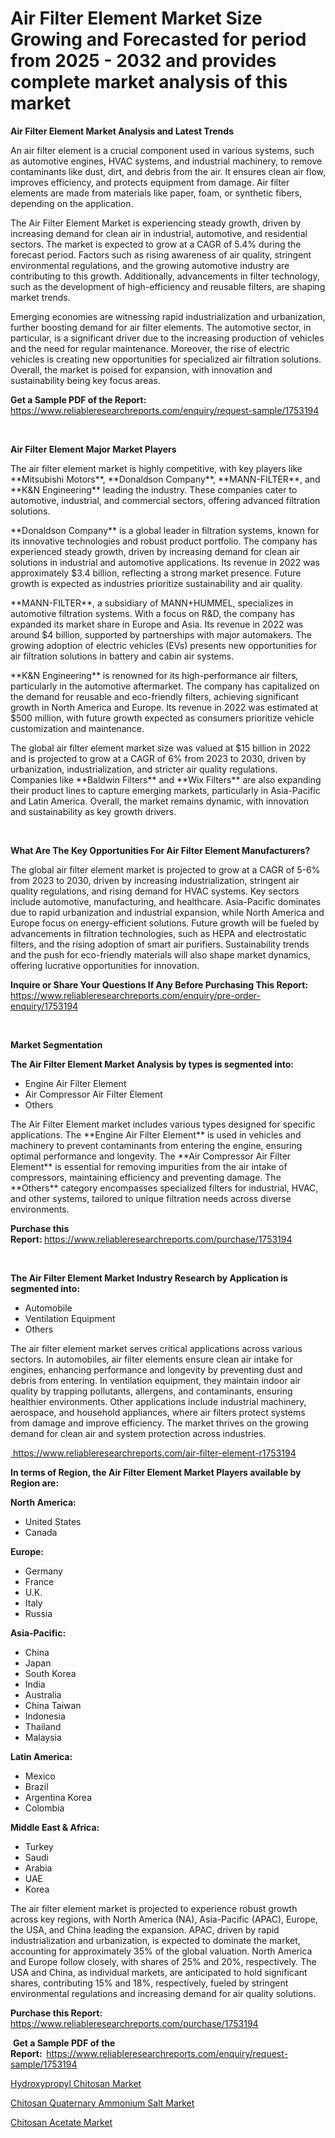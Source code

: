 <p><h1>Air Filter Element Market Size Growing and Forecasted for period from 2025 - 2032 and provides complete market analysis of this market</h1></p><p><strong>Air Filter Element Market Analysis and Latest Trends</strong></p>
<p><p>An air filter element is a crucial component used in various systems, such as automotive engines, HVAC systems, and industrial machinery, to remove contaminants like dust, dirt, and debris from the air. It ensures clean air flow, improves efficiency, and protects equipment from damage. Air filter elements are made from materials like paper, foam, or synthetic fibers, depending on the application.</p><p>The Air Filter Element Market is experiencing steady growth, driven by increasing demand for clean air in industrial, automotive, and residential sectors. The market is expected to grow at a CAGR of 5.4% during the forecast period. Factors such as rising awareness of air quality, stringent environmental regulations, and the growing automotive industry are contributing to this growth. Additionally, advancements in filter technology, such as the development of high-efficiency and reusable filters, are shaping market trends.</p><p>Emerging economies are witnessing rapid industrialization and urbanization, further boosting demand for air filter elements. The automotive sector, in particular, is a significant driver due to the increasing production of vehicles and the need for regular maintenance. Moreover, the rise of electric vehicles is creating new opportunities for specialized air filtration solutions. Overall, the market is poised for expansion, with innovation and sustainability being key focus areas.</p></p>
<p><strong>Get a Sample PDF of the Report:&nbsp;</strong> <a href="https://www.reliableresearchreports.com/enquiry/request-sample/1753194?utm_campaign=117&utm_medium=2&utm_source=Github&utm_content=ia&utm_term=26012025&utm_id=air-filter-element">https://www.reliableresearchreports.com/enquiry/request-sample/1753194</a></p>
<p>&nbsp;</p>
<p><strong>Air Filter Element Major Market Players</strong></p>
<p><p>The air filter element market is highly competitive, with key players like **Mitsubishi Motors**, **Donaldson Company**, **MANN-FILTER**, and **K&N Engineering** leading the industry. These companies cater to automotive, industrial, and commercial sectors, offering advanced filtration solutions.</p><p>**Donaldson Company** is a global leader in filtration systems, known for its innovative technologies and robust product portfolio. The company has experienced steady growth, driven by increasing demand for clean air solutions in industrial and automotive applications. Its revenue in 2022 was approximately $3.4 billion, reflecting a strong market presence. Future growth is expected as industries prioritize sustainability and air quality.</p><p>**MANN-FILTER**, a subsidiary of MANN+HUMMEL, specializes in automotive filtration systems. With a focus on R&D, the company has expanded its market share in Europe and Asia. Its revenue in 2022 was around $4 billion, supported by partnerships with major automakers. The growing adoption of electric vehicles (EVs) presents new opportunities for air filtration solutions in battery and cabin air systems.</p><p>**K&N Engineering** is renowned for its high-performance air filters, particularly in the automotive aftermarket. The company has capitalized on the demand for reusable and eco-friendly filters, achieving significant growth in North America and Europe. Its revenue in 2022 was estimated at $500 million, with future growth expected as consumers prioritize vehicle customization and maintenance.</p><p>The global air filter element market size was valued at $15 billion in 2022 and is projected to grow at a CAGR of 6% from 2023 to 2030, driven by urbanization, industrialization, and stricter air quality regulations. Companies like **Baldwin Filters** and **Wix Filters** are also expanding their product lines to capture emerging markets, particularly in Asia-Pacific and Latin America. Overall, the market remains dynamic, with innovation and sustainability as key growth drivers.</p></p>
<p>&nbsp;</p>
<p><strong>What Are The Key Opportunities For Air Filter Element Manufacturers?</strong></p>
<p><p>The global air filter element market is projected to grow at a CAGR of 5-6% from 2023 to 2030, driven by increasing industrialization, stringent air quality regulations, and rising demand for HVAC systems. Key sectors include automotive, manufacturing, and healthcare. Asia-Pacific dominates due to rapid urbanization and industrial expansion, while North America and Europe focus on energy-efficient solutions. Future growth will be fueled by advancements in filtration technologies, such as HEPA and electrostatic filters, and the rising adoption of smart air purifiers. Sustainability trends and the push for eco-friendly materials will also shape market dynamics, offering lucrative opportunities for innovation.</p></p>
<p><strong>Inquire or Share Your Questions If Any Before Purchasing This Report:</strong> <a href="https://www.reliableresearchreports.com/enquiry/pre-order-enquiry/1753194?utm_campaign=117&utm_medium=2&utm_source=Github&utm_content=ia&utm_term=26012025&utm_id=air-filter-element">https://www.reliableresearchreports.com/enquiry/pre-order-enquiry/1753194</a></p>
<p>&nbsp;</p>
<p><strong>Market Segmentation</strong></p>
<p><strong>The Air Filter Element Market Analysis by types is segmented into:</strong></p>
<p><ul><li>Engine Air Filter Element</li><li>Air Compressor Air Filter Element</li><li>Others</li></ul></p>
<p><p>The Air Filter Element market includes various types designed for specific applications. The **Engine Air Filter Element** is used in vehicles and machinery to prevent contaminants from entering the engine, ensuring optimal performance and longevity. The **Air Compressor Air Filter Element** is essential for removing impurities from the air intake of compressors, maintaining efficiency and preventing damage. The **Others** category encompasses specialized filters for industrial, HVAC, and other systems, tailored to unique filtration needs across diverse environments.</p></p>
<p><strong>Purchase this Report:&nbsp;</strong><a href="https://www.reliableresearchreports.com/purchase/1753194?utm_campaign=117&utm_medium=2&utm_source=Github&utm_content=ia&utm_term=26012025&utm_id=air-filter-element">https://www.reliableresearchreports.com/purchase/1753194</a></p>
<p>&nbsp;</p>
<p><strong>The Air Filter Element Market Industry Research by Application is segmented into:</strong></p>
<p><ul><li>Automobile</li><li>Ventilation Equipment</li><li>Others</li></ul></p>
<p><p>The air filter element market serves critical applications across various sectors. In automobiles, air filter elements ensure clean air intake for engines, enhancing performance and longevity by preventing dust and debris from entering. In ventilation equipment, they maintain indoor air quality by trapping pollutants, allergens, and contaminants, ensuring healthier environments. Other applications include industrial machinery, aerospace, and household appliances, where air filters protect systems from damage and improve efficiency. The market thrives on the growing demand for clean air and system protection across industries.</p></p>
<p><a href="https://www.reliableresearchreports.com/air-filter-element-r1753194?utm_campaign=117&utm_medium=2&utm_source=Github&utm_content=ia&utm_term=26012025&utm_id=air-filter-element">&nbsp;https://www.reliableresearchreports.com/air-filter-element-r1753194</a></p>
<p><strong>In terms of Region, the Air Filter Element Market Players available by Region are:</strong></p>
<p>
    <p> <strong> North America: </strong>
        <ul>
            <li>United States</li>
            <li>Canada</li>
        </ul>
        </p> 
    <p> <strong> Europe: </strong>
        <ul>
            <li>Germany</li>
            <li>France</li>
            <li>U.K.</li>
            <li>Italy</li>
            <li>Russia</li>
        </ul>
        </p> 
    <p> <strong> Asia-Pacific: </strong>
        <ul>
            <li>China</li>
            <li>Japan</li>
            <li>South Korea</li>
            <li>India</li>
            <li>Australia</li>
            <li>China Taiwan</li>
            <li>Indonesia</li>
            <li>Thailand</li>
            <li>Malaysia</li>
        </ul>
        </p> 
    <p> <strong> Latin America: </strong>
        <ul>
            <li>Mexico</li>
            <li>Brazil</li>
            <li>Argentina Korea</li>
            <li>Colombia</li>
        </ul>
        </p> 
    <p> <strong> Middle East & Africa: </strong>
        <ul>
            <li>Turkey</li>
            <li>Saudi</li>
            <li>Arabia</li>
            <li>UAE</li>
            <li>Korea</li>
        </ul>
    </p>
    </p>
<p><p>The air filter element market is projected to experience robust growth across key regions, with North America (NA), Asia-Pacific (APAC), Europe, the USA, and China leading the expansion. APAC, driven by rapid industrialization and urbanization, is expected to dominate the market, accounting for approximately 35% of the global valuation. North America and Europe follow closely, with shares of 25% and 20%, respectively. The USA and China, as individual markets, are anticipated to hold significant shares, contributing 15% and 18%, respectively, fueled by stringent environmental regulations and increasing demand for air quality solutions.</p></p>
<p><strong>Purchase this Report: </strong><a href="https://www.reliableresearchreports.com/purchase/1753194?utm_campaign=117&utm_medium=2&utm_source=Github&utm_content=ia&utm_term=26012025&utm_id=air-filter-element">https://www.reliableresearchreports.com/purchase/1753194</a></p>
<p>&nbsp;<strong>Get a Sample PDF of the Report:&nbsp;&nbsp;</strong><a href="https://www.reliableresearchreports.com/enquiry/request-sample/1753194?utm_campaign=117&utm_medium=2&utm_source=Github&utm_content=ia&utm_term=26012025&utm_id=air-filter-element">https://www.reliableresearchreports.com/enquiry/request-sample/1753194</a></p>
<p><strong></strong></p>
<p><p><a href="https://github.com/ivannakkaiivanna82/Market-Research-Report-List-1/blob/main/hydroxypropyl-chitosan-market.md?utm_campaign=117&utm_medium=2&utm_source=Github&utm_content=ia&utm_term=26012025&utm_id=air-filter-element">Hydroxypropyl Chitosan Market</a></p><p><a href="https://github.com/yazminwollma30/Market-Research-Report-List-1/blob/main/chitosan-quaternary-ammonium-salt-market.md?utm_campaign=117&utm_medium=2&utm_source=Github&utm_content=ia&utm_term=26012025&utm_id=air-filter-element">Chitosan Quaternary Ammonium Salt Market</a></p><p><a href="https://github.com/laajzervo/Market-Research-Report-List-1/blob/main/chitosan-acetate-market.md?utm_campaign=117&utm_medium=2&utm_source=Github&utm_content=ia&utm_term=26012025&utm_id=air-filter-element">Chitosan Acetate Market</a></p></p>